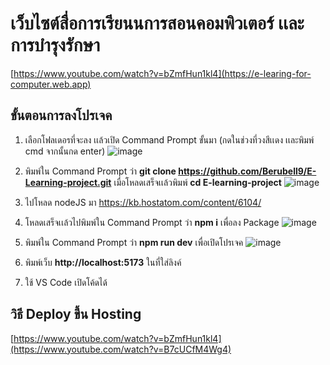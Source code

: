 # เว็บไซต์สื่อการเรียนนการสอนคอมพิวเตอร์ เเละการบำรุงรักษา
[https://www.youtube.com/watch?v=bZmfHun1kl4](https://e-learing-for-computer.web.app)

## ขั้นตอนการลงโปรเจค

1. เลือกโฟลเดอรที่จะลง เเล้วเปิด Command Prompt ขั้นมา (กดในช่วงที่วงสีเเดง เเละพิมพ์ cmd จากนั้นกด enter)
![image](https://github.com/user-attachments/assets/e247eef2-322d-48b1-a017-39b299c04d36)

2. พิมพ์ใน Command Prompt ว่า **git clone https://github.com/Berubell9/E-Learning-project.git**
เมื่อโหลดเสร็จเเล้วพิมพ์ **cd E-learning-project**
![image](https://github.com/user-attachments/assets/189d4c59-458a-4451-b0a6-163a5003fdd5)

3. ไปโหลด nodeJS มา
https://kb.hostatom.com/content/6104/

4. โหลดเสร็จเเล้วไปพิมพ์ใน Command Prompt ว่า **npm i** เพื่อลง Package
![image](https://github.com/user-attachments/assets/79aa726d-f213-4217-87b3-1f9fabab668e)

5. พิมพ์ใน Command Prompt ว่า **npm run dev** เพื่อเปิดโปรเจค
![image](https://github.com/user-attachments/assets/38a7d61d-0c53-42c2-80af-bc2b60a976e3)

7. พิมพ์เว็บ **http://localhost:5173** ในที่ใส่ลิงค์
6. ใช้ VS Code เปิดโค้ดได้

## วิธี Deploy ขึ้น Hosting
[https://www.youtube.com/watch?v=bZmfHun1kl4](https://www.youtube.com/watch?v=B7cUCfM4Wg4)
